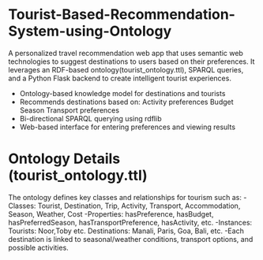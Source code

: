 # Tourist-Based-Recommendation-System-using-Ontology
A personalized travel recommendation web app that uses semantic web technologies to suggest destinations to users based on their preferences. It leverages an RDF-based ontology(tourist_ontology.ttl), SPARQL queries, and a Python Flask backend to create intelligent tourist experiences.

-  Ontology-based knowledge model for destinations and tourists
-  Recommends destinations based on:
  Activity
  preferences
  Budget
  Season
  Transport preferences
- Bi-directional SPARQL querying using rdflib
- Web-based interface for entering preferences and viewing results

# Ontology Details (tourist_ontology.ttl)
The ontology defines key classes and relationships for tourism such as:
-Classes:
Tourist, Destination, Trip, Activity, Transport, Accommodation, Season, Weather, Cost
-Properties:
hasPreference, hasBudget, hasPreferredSeason, hasTransportPreference, hasActivity, etc.
-Instances:
Tourists: Noor,Toby etc.
Destinations: Manali, Paris, Goa, Bali, etc.
-Each destination is linked to seasonal/weather conditions, transport options, and possible activities.
